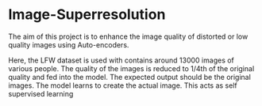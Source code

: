 # Image-Superresolution
The aim of this project is to enhance the image quality of distorted or low quality images using Auto-encoders.

Here, the LFW dataset is used with contains around 13000 images of various people. The quality of the images is reduced to 1/4th of the original quality and fed into the model. The expected output should be the original images. The model learns to create the actual image. This acts as self supervised learning
